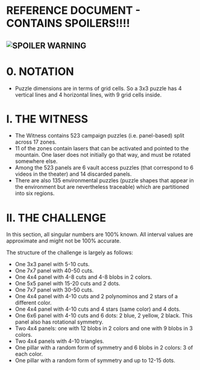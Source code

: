 # REFERENCE DOCUMENT - CONTAINS SPOILERS!!!!
![SPOILER WARNING](blobs.jpg)
---

# 0. NOTATION

- Puzzle dimensions are in terms of grid cells. So a 3x3 puzzle has 4 vertical lines and 4 horizontal lines, with 9 grid cells inside.

# I. THE WITNESS

- The Witness contains 523 campaign puzzles (i.e. panel-based) split across 17 zones.
- 11 of the zones contain lasers that can be activated and pointed to the mountain. One laser does not initially go that way, and must be rotated somewhere else.
- Among the 523 panels are 6 vault access puzzles (that correspond to 6 videos in the theater) and 14 discarded panels.
- There are also 135 environmental puzzles (puzzle shapes that appear in the environment but are nevertheless traceable) which are partitioned into six regions.

# II. THE CHALLENGE

In this section, all singular numbers are 100% known. All interval values are approximate and might not be 100% accurate.

The structure of the challenge is largely as follows:
- One 3x3 panel with 5-10 cuts.
- One 7x7 panel with 40-50 cuts.
- One 4x4 panel with 4-8 cuts and 4-8 blobs in 2 colors.
- One 5x5 panel with 15-20 cuts and 2 dots.
- One 7x7 panel with 30-50 cuts.
- One 4x4 panel with 4-10 cuts and 2 polynominos and 2 stars of a different color.
- One 4x4 panel with 4-10 cuts and 4 stars (same color) and 4 dots.
- One 6x6 panel with 4-10 cuts and 6 dots: 2 blue, 2 yellow, 2 black. This panel also has rotational symmetry.
- Two 4x4 panels: one with 12 blobs in 2 colors and one with 9 blobs in 3 colors.
- Two 4x4 panels with 4-10 triangles.
- One pillar with a random form of symmetry and 6 blobs in 2 colors: 3 of each color.
- One pillar with a random form of symmetry and up to 12-15 dots.
